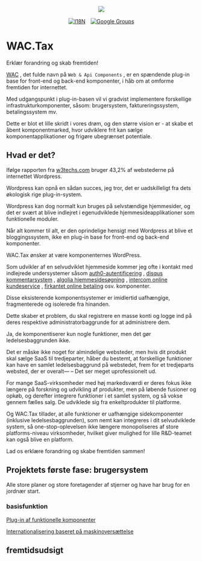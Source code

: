 <p align="center"><a href="https://wac.tax"><img src="https://cdn.jsdelivr.net/gh/wactax/img/logo.svg"/></a></p><p align="center"><a href="https://github.com/wactax/wac.tax/blob/main/doc/README.md#readme"><img alt="I18N" src="https://cdn.jsdelivr.net/gh/wactax/img/t.svg"/></a>　<a href="https://groups.google.com/u/2/g/wactax"><img alt="Google Groups" src="https://cdn.jsdelivr.net/gh/wactax/img/g-groups.svg"/></a></p>

# WAC.Tax

Erklær forandring og skab fremtiden!

[WAC](https://wac.tax) , det fulde navn på `Web & Api Components` , er en spændende plug-in base for front-end og back-end komponenter, i håb om at omforme fremtiden for internettet.

Med udgangspunkt i plug-in-basen vil vi gradvist implementere forskellige infrastrukturkomponenter, såsom: brugersystem, faktureringssystem, betalingssystem mv.

Dette er blot et lille skridt i vores drøm, og den større vision er - at skabe et åbent komponentmarked, hvor udviklere frit kan sælge komponentapplikationer og frigøre ubegrænset potentiale.

## Hvad er det?

Ifølge rapporten fra [w3techs.com](https://w3techs.com/technologies/details/cm-wordpress) bruger 43,2% af webstederne på internettet Wordpress.

Wordpress kan opnå en sådan succes, jeg tror, ​​det er uadskilleligt fra dets økologisk rige plug-in-system.

Wordpress kan dog normalt kun bruges på selvstændige hjemmesider, og det er svært at blive indlejret i egenudviklede hjemmesideapplikationer som funktionelle moduler.

Når alt kommer til alt, er den oprindelige hensigt med Wordpress at blive et bloggingssystem, ikke en plug-in base for front-end og back-end komponenter.

WAC.Tax ønsker at være komponenternes WordPress.

Som udvikler af en selvudviklet hjemmeside kommer jeg ofte i kontakt med indlejrede undersystemer såsom [auth0-autentificering](https://auth0.com) , [disqus kommentarsystem](https://disqus.com) , [algolia hjemmesidesøgning](https://www.algolia.com) , [intercom online kundeservice](https://www.intercom.com) , [firkantet online betaling](https://developer.squareup.com/docs/web-payments/overview) osv. komponenter.

Disse eksisterende komponentsystemer er imidlertid uafhængige, fragmenterede og isolerede fra hinanden.

Dette skaber et problem, du skal registrere en masse konti og logge ind på deres respektive administratorbaggrunde for at administrere dem.

Ja, de komponentiserer kun nogle funktioner, men det gør ledelsesbaggrunden ikke.

Det er måske ikke noget for almindelige websteder, men hvis dit produkt skal sælge SaaS til tredjeparter, håber du bestemt, at forskellige funktioner kan have en samlet ledelsesbaggrund på webstedet, frem for et tredjeparts websted, der er overalt— – Det ser meget uprofessionelt ud.

For mange SaaS-virksomheder med høj markedsværdi er deres fokus ikke længere på forskning og udvikling af produkter, men på løbende fusioner og opkøb, og derefter integrere funktioner i et samlet system, og så vokse gennem fælles salg. De udviklede sig fra enkeltprodukter til platforme.

Og WAC.Tax tillader, at alle funktioner er uafhængige sidekomponenter (inklusive ledelsesbaggrunden), som nemt kan integreres i dit selvudviklede system, så one-stop-oplevelsen ikke længere monopoliseres af store platforms-niveau virksomheder, hvilket giver mulighed for lille R&D-teamet kan også blive en platform.

Lad os erklære forandring og skabe fremtiden sammen!

## Projektets første fase: brugersystem

Alle store planer og store foretagender af stjerner og have har brug for en jordnær start.

### basisfunktion

[Plug-in af funktionelle komponenter](./pkg.md)

[Internationalisering baseret på maskinoversættelse](./i18n.md)

## fremtidsudsigt
